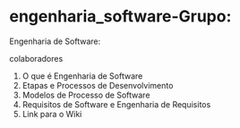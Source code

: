 # engenharia_software-Grupo:
Engenharia de Software:
 
 colaboradores
 
1. O que é Engenharia de Software
2. Etapas e Processos de Desenvolvimento
3. Modelos de Processo de Software
4. Requisitos de Software e Engenharia de Requisitos
6. Link para  o Wiki

